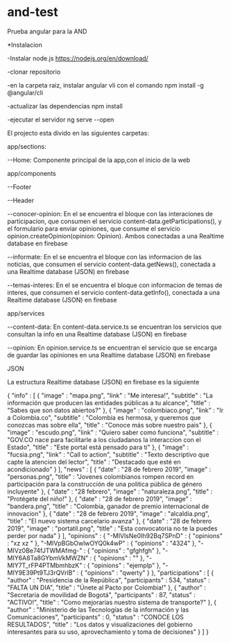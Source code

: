 # and-test
Prueba angular para la AND

*Instalacion

-Instalar node.js https://nodejs.org/en/download/

-clonar repositorio

-en la carpeta raiz, instalar angular vli con el comando npm install -g @angular/cli

-actualizar las dependencias npm install

-ejecutar el servidor ng serve --open


El projecto esta divido en las siguientes carpetas:


app/sections:

--Home: Componente principal de la app,con el inicio de la web


app/components

--Footer

--Header

--conocer-opinion: En el se encuentra el bloque con las interaciones de participacion, que consumen el servicio content-data.getParticipations(), y el formulario para enviar opiniones, que consume el servicio opinion.createOpinion(opinion: Opinion). Ambos conectadas a una Realtime database en firebase

--informate: En el se encuentra el bloque con las informacion de las noticias, que consumen el servicio content-data.getNews(), conectada a una Realtime database (JSON) en firebase

--temas-interes: En el se encuentra el bloque con informacion de temas de interes, que consumen el servicio content-data.getInfo(), conectada a una Realtime database (JSON) en firebase



app/services

--content-data: En content-data.service.ts se encuentran los servicios que consultan la info en una Realtime database (JSON) en firebase

--opinion: En opinion.service.ts se encuentran el servicio que se encarga de guardar las opiniones en una Realtime database (JSON) en firebase


 JSON

 La estructura Realtime database (JSON) en firebase es la siguiente

 {
  "info" : [ {
    "image" : "mapa.png",
    "link" : "Me interesa!",
    "subtitle" : "La información que producen las entidades públicas a tu alcance",
    "title" : "Sabes que son datos abiertos?"
  }, {
    "image" : "colombiaco.png",
    "link" : "Ir a Colombia.co",
    "subtitle" : "Colombia es hermosa, y queremos que conozcas mas sobre ella",
    "title" : "Conoce más sobre nuestro pais"
  }, {
    "image" : "escudo.png",
    "link" : "Quiero saber como funciona",
    "subtitle" : "GOV.CO nace para facilitarle a los ciudadanos la interaccion con el Estado",
    "title" : "Este portal está pensado para ti"
  }, {
    "image" : "fucsia.png",
    "link" : "Call to action",
    "subtitle" : "Texto descriptivo que capte la atencion del lector",
    "title" : "Destacado que esté en acondicionado"
  } ],
  "news" : [ {
    "date" : "28 de febrero 2019",
    "image" : "personas.png",
    "title" : "Jovenes colombianos rompen record en participación para la construcción de una politica pública de género incluyente"
  }, {
    "date" : "28 febrero",
    "image" : "naturaleza.png",
    "title" : "Protégete del niño!"
  }, {
    "date" : "28 de febrero 2019",
    "image" : "bandera.png",
    "title" : "Colombia, ganador de premio internacional de innovacion"
  }, {
    "date" : "28 de febrero 2019",
    "image" : "alcaldia.png",
    "title" : "El nuevo sistema carcelario avanza"
  }, {
    "date" : "28 de febrero 2019",
    "image" : "portatil.png",
    "title" : "Esta convocatoria no te la puedes perder por nada"
  } ],
  "opinions" : {
    "-MIVlsNe0Ih92Bq7SPnD" : {
      "opinions" : "xz xz "
    },
    "-MIVpBGbOwlwOYQ0k4wP" : {
      "opinions" : "4324"
    },
    "-MIVz0Be74fJTWMAfmg-" : {
      "opinions" : "gfghfgh"
    },
    "-MIY6A8Ta8GYbmVkMWZN" : {
      "opinions" : ""
    },
    "-MIY7T_rFP4PTMbmhbzK" : {
      "opinions" : "ejemplp"
    },
    "-MIY9E39Pt9TJ3rQVrlB" : {
      "opinions" : "qwerty"
    }
  },
  "participations" : [ {
    "author" : "Presidencia de la República",
    "participants" : 534,
    "status" : "FALTA UN DIA",
    "title" : "Únete al Pacto por Colombia!"
  }, {
    "author" : "Secretaria de movilidad de Bogotá",
    "participants" : 87,
    "status" : "ACTIVO!",
    "title" : "Como mejorarías nuestro sistema de transporte?"
  }, {
    "author" : "Ministerio de las Tecnologías de la información y las Comunicaciones",
    "participants" : 0,
    "status" : "CONOCE LOS RESULTADOS",
    "title" : "Los datos y visualizaciones del gobierno interesantes para su uso, aprovechamiento y toma de decisiones"
  } ]
}